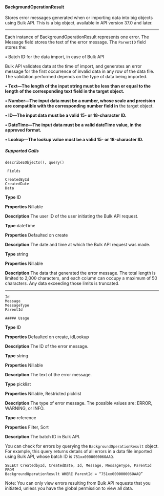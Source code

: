 #### BackgroundOperationResult

Stores error messages generated when or importing data into big objects using Bulk API. This is a big object, available in API version
37.0 and later.


-----

Each instance of BackgroundOperationResult represents one error. The Message field stores the text of the error message.
The `ParentID` field stores the:

**•** Batch ID for the data import, in case of Bulk API

Bulk API validates data at the time of import, and generates an error message for the first occurrence of invalid data in any row of the
data file. The validation performed depends on the type of data being imported.

**•** **Text—The length of the input string must be less than or equal to the length of the corresponding text field in the target object.**

**•** **Number—The input data must be a number, whose scale and precision are compatible with the corresponding number field in**
the target object.

**•** **ID—The input data must be a valid 15- or 18-character ID.**

**•** **DateTime—The input data must be a valid dateTime value, in the approved format.**

**•** **Lookup—The lookup value must be a valid 15- or 18-character ID.**

##### Supported Calls
```
describeSObjects(), query()

 Fields

```
```
CreatedById
CreatedDate
Data

```

**Type**
ID

**Properties**
Nillable

**Description**
The user ID of the user initiating the Bulk API request.

**Type**
dateTime

**Properties**
Defaulted on create

**Description**
The date and time at which the Bulk API request was made.

**Type**
string

**Properties**
Nillable

**Description**
The data that generated the error message. The total length is limited to 2,000
characters, and each column can occupy a maximum of 50 characters. Any data
exceeding those limits is truncated.


-----

```
Id
Message
MessageType
ParentId

##### Usage

```

**Type**
ID

**Properties**
Defaulted on create, idLookup

**Description**
The ID of the error message.

**Type**
string

**Properties**
Nillable

**Description**
The text of the error message.

**Type**
picklist

**Properties**
Nillable, Restricted picklist

**Description**
The type of error message. The possible values are: ERROR, WARNING, or INFO.

**Type**
reference

**Properties**
Filter, Sort

**Description**
The batch ID in Bulk API.


You can check for errors by querying the `BackgroundOperationResult` object. For example, this query returns details of all
errors in a data file imported using Bulk API, whose batch ID is `751xx000000006OAAQ.`
```
SELECT CreatedbyId, CreatedDate, Id, Message, MessageType, ParentId FROM
BackgroundOperationResult WHERE ParentId = “751xx000000006OAAQ”

```
Note: You can only view errors resulting from Bulk API requests that you initiated, unless you have the global permission to view
all data.
